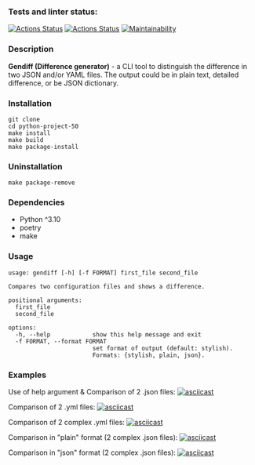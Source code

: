 ### Tests and linter status:
[![Actions Status](https://github.com/Deln0r/python-project-50/workflows/hexlet-check/badge.svg)](https://github.com/Deln0r/python-project-50/actions)
[![Actions Status](https://github.com/Deln0r/python-project-50/actions/workflows/pyci.yml/badge.svg)](https://github.com/Delnor/python-project-50/actions)
[![Maintainability](https://api.codeclimate.com/v1/badges/f7cbfec6c082003cfec9/maintainability)](https://codeclimate.com/github/Deln0r/python-project-50/maintainability)

### Description
**Gendiff (Difference generator)** - a CLI tool to distinguish the difference in two JSON and/or YAML files. The output could be in plain text, detailed difference, or be JSON dictionary.

### Installation
```
git clone 
cd python-project-50
make install
make build
make package-install
```

### Uninstallation
```
make package-remove
```

### Dependencies
* Python ^3.10
* poetry
* make

### Usage
```
usage: gendiff [-h] [-f FORMAT] first_file second_file

Compares two configuration files and shows a difference.

positional arguments:
  first_file
  second_file

options:
  -h, --help            show this help message and exit
  -f FORMAT, --format FORMAT
                        set format of output (default: stylish).
                        Formats: {stylish, plain, json}.

```



### Examples

Use of help argument & Comparison of 2 .json files:
[![asciicast](https://asciinema.org/a/fAnxnQu0GNGMY7b1dalsxqGcr.svg)](https://asciinema.org/a/fAnxnQu0GNGMY7b1dalsxqGcr)


Comparison of 2 .yml files:
[![asciicast](https://asciinema.org/a/565610.svg)](https://asciinema.org/a/565610)


Comparison of 2 complex .yml files:
[![asciicast](https://asciinema.org/a/kjPBDAVVb2OBQeDZb1UKdBdQs.svg)](https://asciinema.org/a/kjPBDAVVb2OBQeDZb1UKdBdQs)


Comparison in "plain" format (2 complex .json files):
[![asciicast](https://asciinema.org/a/571593.svg)](https://asciinema.org/a/571593)


Comparison in "json" format (2 complex .json files):
[![asciicast](https://asciinema.org/a/571702.svg)](https://asciinema.org/a/571702)